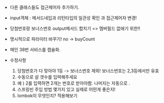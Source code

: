 - 다른 클래스들도 접근제어자 추가하기.

- input객체
: 메서드네입과 리턴타입의 일관성 확인 과 접근제어자 변경! 

- 당첨번호랑 보너스번호 output메서드 합치기 => 멤버필드 없애기 위한!!

- 명시적으로 파라미터 바꾸기! no -> buyCount

- 메인 38번 서비스를 캡슐화.

- 수정사항
  1. 당첨번호가 다 맞아야 1등 -> 보너스번호 제외! 보너스번호는 2,3등에서만 유효
  2. 수동으로 살 갯수를 입력해주세요
  3. 예 ) 2를 입력하면 2개는 번호로 받아야함. 나머지는 자동으로 .
  4. 스프링빈 주입 방법 몇가지 있고 실제로 어떤게 좋은지!
  5. lombok이 무엇인지? 적용해보기 
   
